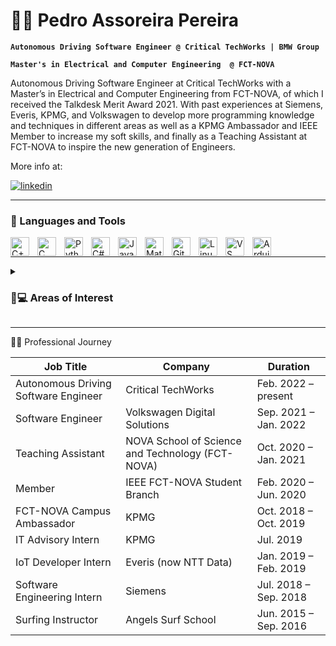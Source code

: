 # 🏄‍♂️ Pedro Assoreira Pereira

**`Autonomous Driving Software Engineer @ Critical TechWorks | BMW Group`**

**`Master's in Electrical and Computer Engineering  @ FCT-NOVA`**

Autonomous Driving Software Engineer at Critical TechWorks with a Master’s in Electrical and Computer Engineering from FCT-NOVA, of which I received the Talkdesk Merit Award 2021. With past experiences at Siemens, Everis, KPMG, and Volkswagen to develop more programming knowledge and techniques in different areas as well as a KPMG Ambassador and IEEE Member to increase my soft skills, and finally as a Teaching Assistant at FCT-NOVA to inspire the new generation of Engineers. 

More info at:
   <p align="left">
      <a href="https://www.linkedin.com/in/pedroassoreirapereira/">
         <img alt="linkedin" title="LinkedIn" src="https://custom-icon-badges.demolab.com/badge/-Linkedin-black?style=for-the-badge&logo=174857&logoColor=white"/></a>
   </p>

---

### 🧰 Languages and Tools

<img align="left" alt="C++" width="30px" style="padding-right:10px;" src="https://cdn.jsdelivr.net/gh/devicons/devicon/icons/cplusplus/cplusplus-original.svg" />
<img align="left" alt="C" width="30px" style="padding-right:10px;" src="https://cdn.jsdelivr.net/gh/devicons/devicon/icons/c/c-original.svg" />
<img align="left" alt="Python" width="30px" style="padding-right:10px;" src="https://cdn.jsdelivr.net/gh/devicons/devicon/icons/python/python-original.svg" />
<img align="left" alt="C#" width="30px" style="padding-right:10px;" src="https://cdn.jsdelivr.net/gh/devicons/devicon/icons/csharp/csharp-original.svg" />
<img align="left" alt="Java" width="30px" style="padding-right:10px;" src="https://cdn.jsdelivr.net/gh/devicons/devicon/icons/java/java-original.svg"/>

<img align="left" alt="Matlab" width="30px" style="padding-right:10px;" src="https://cdn.jsdelivr.net/gh/devicons/devicon/icons/matlab/matlab-original.svg" />
<img align="left" alt="Git" width="30px" style="padding-right:10px;" src="https://cdn.jsdelivr.net/gh/devicons/devicon/icons/git/git-original.svg" />
<img align="left" alt="Linux" width="30px" style="padding-right:10px;" src="https://cdn.jsdelivr.net/gh/devicons/devicon/icons/linux/linux-original.svg" />
<img align="left" alt="VS Code" width="30px" style="padding-right:10px;" src="https://cdn.jsdelivr.net/gh/devicons/devicon/icons/vscode/vscode-original.svg" />
<img align="left" alt="Arduino" width="30px" style="padding-right:10px;" src="https://cdn.jsdelivr.net/gh/devicons/devicon/icons/arduino/arduino-original.svg" />
<br />

---

<details>
 <summary><h3>🚗💻 Areas of Interest</h3></summary>
   
   - Embedded Systems
   
   - Computer Vision
   
   - IoT
   
   - Robotics
   
   - Mobility
   
   - Industrial Automation
   
   - Spacecraft Control
   
   - Medical Care
   
   - Machine Learning / Artificial Intelligence
   
</details>   

---

👨‍💻 Professional Journey</h3>
   
Job Title  | Company | Duration
------------- | ------------- | -------------
Autonomous Driving Software Engineer  | Critical TechWorks                               | Feb. 2022 – present
Software Engineer                     | Volkswagen Digital Solutions                     | Sep. 2021 – Jan. 2022  
Teaching Assistant                    | NOVA School of Science and Technology (FCT-NOVA) | Oct. 2020 – Jan. 2021
Member | IEEE FCT-NOVA Student Branch | Feb. 2020 – Jun. 2020
FCT-NOVA Campus Ambassador            | KPMG | Oct. 2018 – Oct. 2019
IT Advisory Intern                    | KPMG | Jul. 2019
IoT Developer Intern                  | Everis (now NTT Data) | Jan. 2019 – Feb. 2019
Software Engineering Intern           | Siemens | Jul. 2018 – Sep. 2018
Surfing Instructor                    | Angels Surf School | Jun. 2015 – Sep. 2016

  
   

